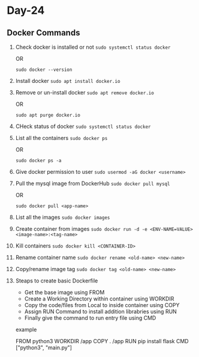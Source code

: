 # Day-24

## Docker Commands 

1. Check docker is installed or not
	`sudo systemctl status docker`

	OR

	`sudo docker --version`

2. Install docker
	`sudo apt install docker.io`

3. Remove or un-install docker
	`sudo apt remove docker.io`

	OR 
	
	`sudo apt purge docker.io`

4. CHeck status of docker
	`sudo systemctl status docker`

5. List all the containers
	`sudo docker ps`
	
	OR

	`sudo docker ps -a`

6. Give docker permission to user
	`sudo usermod -aG docker <username>`

7. Pull the mysql image from DockerHub
	`sudo docker pull mysql`

	OR 

	`sudo docker pull <app-name>`

8. List all the images
	`sudo docker images`

9. Create container from images
	`sudo docker run -d -e <ENV-NAME=VALUE> <image-name>:<tag-name>`

10. Kill containers
	`sudo docker kill <CONTAINER-ID>`

11. Rename container name
	`sudo docker rename <old-name> <new-name>`

12. Copy/rename image tag
	`sudo docker tag <old-name> <new-name>`

13. Steaps to create basic Dockerfile
	* Get the base image using FROM
	* Create a Working Directory within container using WORKDIR
	* Copy the code/files from Local to inside container using COPY
	* Assign RUN Command to install addition librabries using RUN
	* Finally give the command to run entry file using CMD

	example
	
	FROM python3
	WORKDIR /app 
	COPY . /app
	RUN pip install flask
	CMD ["python3", "main.py"]
